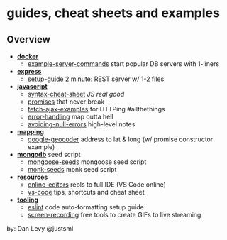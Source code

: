 # guides, cheat sheets and examples

## Overview

* [**docker**](https://github.com/justsml/guides/tree/master/docker)
    * [example-server-commands](https://github.com/justsml/guides/tree/master/docker/example-server-commands) start popular DB servers with 1-liners
* [**express**](https://github.com/justsml/guides/tree/master/express)
    * [setup-guide](https://github.com/justsml/guides/tree/master/express/setup-guide) 2 minute: REST server w/ 1-2 files
* [**javascript**](https://github.com/justsml/guides/tree/master/javascript)
    * [syntax-cheat-sheet](https://github.com/justsml/guides/tree/master/javascript/syntax-cheat-sheet) *JS real good*
    * [promises](https://github.com/justsml/guides/tree/master/javascript/promises) that never break
    * [fetch-ajax-examples](https://github.com/justsml/guides/tree/master/javascript/fetch-ajax-examples) for HTTPing #allthethings
    * [error-handling](https://github.com/justsml/guides/tree/master/javascript/error-handling) map outta hell
    * [avoiding-null-errors](https://github.com/justsml/guides/tree/master/javascript/avoiding-null-errors) high-level notes
* [**mapping**](https://github.com/justsml/guides/tree/master/mapping)
    * [google-geocoder](https://github.com/justsml/guides/tree/master/mapping/google-geocoder) address to lat & long (w/ promise constructor example)
* [**mongodb**](https://github.com/justsml/guides/tree/master/mongodb) seed script
    * [mongoose-seeds](https://github.com/justsml/guides/tree/master/mongodb/mongoose-seeds) mongoose seed script
    * [monk-seeds](https://github.com/justsml/guides/tree/master/mongodb/monk-seeds) monk seed script
* [**resources**](https://github.com/justsml/guides/tree/master/resources)
    * [online-editors](https://github.com/justsml/guides/tree/master/resources/online-editors) repls to full IDE (VS Code online)
    * [vs-code](https://github.com/justsml/guides/tree/master/resources/vs-code) tips, shortcuts and cheat sheet
* [**tooling**](https://github.com/justsml/guides/tree/master/tooling)
    * [eslint](https://github.com/justsml/guides/tree/master/tooling/eslint) code auto-formatting setup guide
    * [screen-recording](https://github.com/justsml/guides/tree/master/tooling/screen-recording) free tools to create GIFs to live streaming


by: Dan Levy @justsml
